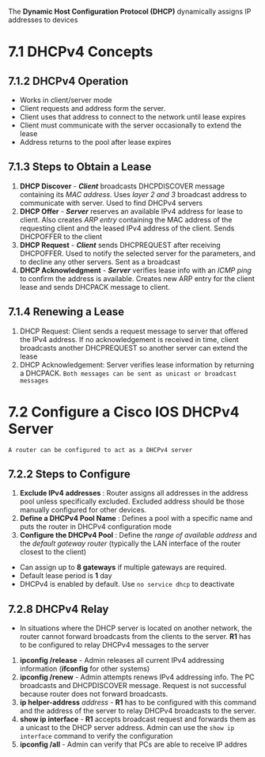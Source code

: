 The **Dynamic Host Configuration Protocol (DHCP)** dynamically assigns IP addresses to devices

# 7.1 DHCPv4 Concepts
## 7.1.2 DHCPv4 Operation
- Works in client/server mode
- Client requests and address form the server.
- Client uses that address to connect to the network until lease expires
- Client must communicate with the server occasionally to extend the lease
- Address returns to the pool after lease expires

## 7.1.3 Steps to Obtain a Lease
1. **DHCP Discover** - ***Client*** broadcasts DHCPDISCOVER message containing its *MAC address*. Uses *layer 2 and 3*  broadcast address to communicate with server. Used to find DHCPv4 servers
2. **DHCP Offer** - ***Server***  reserves an available IPv4 address for lease to client.  Also creates *ARP entry* containing the MAC address of the requesting client and the leased IPv4 address of the client. Sends DHCPOFFER to the client
3. **DHCP Request** - ***Client***  sends DHCPREQUEST after receiving DHCPOFFER. Used to notify the selected server for the parameters, and to decline any other servers. Sent as a broadcast
4. **DHCP Acknowledgment** - ***Server***  verifies lease info with an *ICMP ping*  to confirm the address is available. Creates new ARP entry for the client lease and sends DHCPACK message to client.
## 7.1.4 Renewing a Lease
1. DHCP Request: Client sends a request message to server that offered the IPv4 address. If no acknowledgement is received in time, client broadcasts another DHCPREQUEST so another server can extend the lease
2. DHCP Acknowledgement: Server verifies lease information by returning a DHCPACK.
`Both messages can be sent as unicast or broadcast messages`

# 7.2 Configure a Cisco IOS DHCPv4 Server
`A router can be configured to act as a DHCPv4 server`

## 7.2.2 Steps to Configure
1. **Exclude IPv4 addresses** : Router assigns all addresses in the address pool unless specifically excluded. Excluded address should be those manually configured for other devices.
2. **Define a DHCPv4 Pool Name** : Defines a pool with a specific name and puts the router in DHCPv4 configuration mode
3. **Configure the DHCPv4 Pool** : Define the *range of available address* and the *default gateway router* (typically the LAN interface of the router closest to the client)
- Can assign up to **8 gateways** if multiple gateways are required.
- Default lease period is **1** day
- DHCPv4 is enabled by default. Use `no service dhcp` to deactivate

## 7.2.8 DHCPv4 Relay
- In situations where the DHCP server is located on another network, the router cannot forward broadcasts from the clients to the server. **R1** has to be configured to relay DHCPv4 messages to the server
1. **ipconfig /release** - Admin releases all current IPv4 addressing information (**ifconfig** for other systems)
2. **ipconfig /renew** - Admin attempts renews IPv4 addressing info. The PC broadcasts and DHCPDISCOVER message. Request is not successful because router does not forward broadcasts.
3. **ip helper-address** *address* - **R1** has to be configured with this command and the address of the server to relay DHCPv4 broadcasts to the server.
4. **show ip interface** - **R1** accepts broadcast request and forwards them as a unicast to the DHCP server address. Admin can use the `show ip interface` command to verify the configuration
5. **ipconfig /all** - Admin can verify that PCs are able to receive IP addres